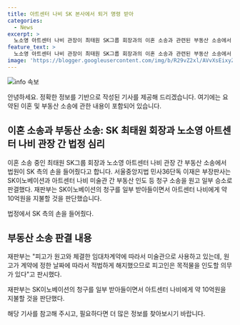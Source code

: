 ```yaml
---
title: 아트센터 나비 SK 본사에서 퇴거 명령 받아
categories:
  - News
excerpt: >
  노소영 아트센터 나비 관장이 최태원 SK그룹 회장과의 이혼 소송과 관련된 부동산 소송에서 승소를 거뒀다. SK이노베이션은 아트센터 나비가 임대차 계약이 종료된 후에도 건물을 무단으로 점유해 온 경영 손실을 주장했지만, 법원은 이를 기각하고 약 10억원의 손해배상금을 지불할 것을 명시했다. 이에 대해 재판부는 나비 측 주장을 받아들이지 않고 SK이노베이션의 손을 들어줬다.
feature_text: >
  노소영 아트센터 나비 관장이 최태원 SK그룹 회장과의 이혼 소송과 관련된 부동산 소송에서 승소를 거뒀다. SK이노베이션은 아트센터 나비가 임대차 계약이 종료된 후에도 건물을 무단으로 점유해 온 경영 손실을 주장했지만, 법원은 이를 기각하고 약 10억원의 손해배상금을 지불할 것을 명시했다. 이에 대해 재판부는 나비 측 주장을 받아들이지 않고 SK이노베이션의 손을 들어줬다.
image: 'https://blogger.googleusercontent.com/img/b/R29vZ2xl/AVvXsEixyZcFfHzMRdzZMjFBmAUKJYCLCGyLL1o632UiGVXcaFdKo_bkvkuCioo0uUKlGfBVcT3P84aROyZIXSBEx3Aw5nCQ3pTgDom1WDC4m8eifvWiAmWEEVb4x6G_l8C0QH225ldMjyaFvpxGEBGNO37VmDTDMHGhJPq73UglMfDca1-0aw/s1600/blogspot.png'
---
```


<p><img src="https://blogger.googleusercontent.com/img/b/R29vZ2xl/AVvXsEixyZcFfHzMRdzZMjFBmAUKJYCLCGyLL1o632UiGVXcaFdKo_bkvkuCioo0uUKlGfBVcT3P84aROyZIXSBEx3Aw5nCQ3pTgDom1WDC4m8eifvWiAmWEEVb4x6G_l8C0QH225ldMjyaFvpxGEBGNO37VmDTDMHGhJPq73UglMfDca1-0aw/s1600/blogspot.png" alt="info 속보" /></p>

<p>안녕하세요. 정확한 정보를 기반으로 작성된 기사를 제공해 드리겠습니다. 여기에는 요약된 이혼 및 부동산 소송에 관한 내용이 포함되어 있습니다.</p>

<h2 data-ke-size="size26">이혼 소송과 부동산 소송: SK 최태원 회장과 노소영 아트센터 나비 관장 간 법정 심리</h2>

<p>이혼 소송 중인 최태원 SK그룹 회장과 노소영 아트센터 나비 관장 간 부동산 소송에서 법원이 SK 측의 손을 들어줬다고 합니다. 서울중앙지법 민사36단독 이재은 부장판사는 SK이노베이션과 아트센터 나비 미술관 간 부동산 인도 등 청구 소송을 원고 일부 승소로 판결했다. 재판부는 SK이노베이션의 청구를 일부 받아들이면서 아트센터 나비에게 약 10억원을 지불할 것을 판단했습니다.</p>

<p data-ke-size="size16">법정에서 SK 측의 손을 들어줬다.</p>

<h2 data-ke-size="size26">부동산 소송 판결 내용</h2>

<p>재판부는 "피고가 원고와 체결한 임대차계약에 따라서 미술관으로 사용하고 있는데, 원고가 계약에 정한 날짜에 따라서 적법하게 해지했으므로 피고인은 목적물을 인도할 의무가 있다"고 판시했다.</p>

<p data-ke-size="size16">재판부는 SK이노베이션의 청구를 일부 받아들이면서 아트센터 나비에게 약 10억원을 지불할 것을 판단했다.</p>

<p>해당 기사를 참고해 주시고, 필요하다면 더 많은 정보를 찾아보시기 바랍니다.</p>

